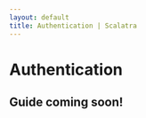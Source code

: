 ```yaml
---
layout: default
title: Authentication | Scalatra
---
```


<div class="page-header">
  <h1>Authentication</h1>
</div>

## Guide coming soon!
